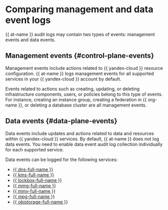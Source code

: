 # Comparing management and data event logs

{{ at-name }} audit logs may contain two types of events: management events and data events.

## Management events {#control-plane-events}

Management events include actions related to {{ yandex-cloud }} resource configuration. {{ at-name }} logs management events for all supported services in your {{ yandex-cloud }} account by default.

Events related to actions such as creating, updating, or deleting infrastructure components, users, or policies belong to this type of events. For instance, creating an instance group, creating a federation in {{ org-name }}, or deleting a database cluster are all management events.

## Data events {#data-plane-events}

Data events include updates and actions related to data and resources within {{ yandex-cloud }} services. By default, {{ at-name }} does not log data events. You need to enable data event audit log collection individually for each supported service.

Data events can be logged for the following services:

* [{{ dns-full-name }}](../../dns/)
* [{{ kms-full-name }}](../../kms/)
* [{{ lockbox-full-name }}](../../lockbox/)
* [{{ mmg-full-name }}](../../managed-mongodb/)
* [{{ mmy-full-name }}](../../managed-mysql/)
* [{{ mpg-full-name }}](../../managed-postgresql/)
* [{{ objstorage-full-name }}](../../storage/)
